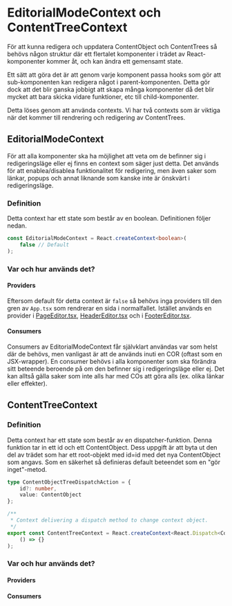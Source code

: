 # EditorialModeContext och ContentTreeContext

För att kunna redigera och uppdatera ContentObject och ContentTrees så behövs någon struktur där ett flertalet 
komponenter i trädet av React-komponenter kommer åt, och kan ändra ett gemensamt state.

Ett sätt att göra det är att genom varje komponent passa hooks som gör att sub-komponenten kan redigera något i 
parent-komponenten. Detta gör dock att det blir ganska jobbigt att skapa många komponenter då det blir mycket att 
bara skicka vidare funktioner, etc till child-komponenter. 

Detta löses genom att använda contexts. Vi har två contexts som är viktiga när det kommer till rendrering och 
redigering av ContentTrees.

## EditorialModeContext
För att alla komponenter ska ha möjlighet att veta om de befinner sig i redigeringsläge eller ej finns en context 
som säger just detta. Det används för att enablea/disablea funktionalitet för redigering, men även saker som länkar, 
popups och annat liknande som kanske inte är önskvärt i redigeringsläge. 

### Definition
Detta context har ett state som består av en boolean. Definitionen följer nedan.

```typescript jsx
const EditorialModeContext = React.createContext<boolean>(
    false // Default
);
```

### Var och hur används det?
#### Providers
Eftersom default för detta context är `false` så behövs inga providers till den gren av `App.tsx` som rendrerar en 
sida i normalfallet. Istället används en provider i 
[PageEditor.tsx](../../client/src/components/admin/pages/PageEditor.tsx),
[HeaderEditor.tsx](../../client/src/components/admin/settings/HeaderEditor.tsx) och i
[FooterEditor.tsx](../../client/src/components/admin/settings/FooterEditor.tsx).

#### Consumers
Consumers av EditorialModeContext får självklart användas var som helst där de behövs, men vanligast är att de 
används inuti en COR (oftast som en JSX-wrapper). En consumer behövs i alla komponenter som ska förändra sitt 
beteende beroende på om den befinner sig i redigeringsläge eller ej. Det kan alltså gälla saker som inte alls har 
med COs att göra alls (ex. olika länkar eller effekter).


## ContentTreeContext

### Definition
Detta context har ett state som består av en dispatcher-funktion. Denna funktion tar in ett id och ett ContentObject.
Dess uppgift är att byta ut den del av trädet som har ett root-objekt med id=id med det nya ContentObject som angavs.
Som en säkerhet så definieras default beteendet som en "gör inget"-metod.

```typescript jsx
type ContentObjectTreeDispatchAction = {
    id?: number,
    value: ContentObject
};

/**
 * Context delivering a dispatch method to change context object.
 */
export const ContentTreeContext = React.createContext<React.Dispatch<ContentObjectTreeDispatchAction>>(
    () => {}
);
```

### Var och hur används det?
#### Providers



#### Consumers

